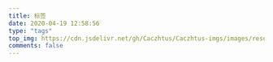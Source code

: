 ```yaml
---
title: 标签
date: 2020-04-19 12:58:56
type: "tags"
top_img: https://cdn.jsdelivr.net/gh/Caczhtus/Caczhtus-imgs/images/resource/25.png
comments: false
---
```

